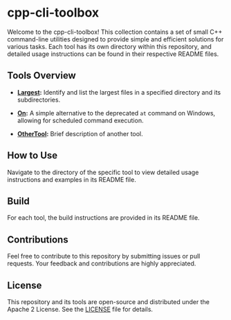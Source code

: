 # cpp-cli-toolbox

Welcome to the cpp-cli-toolbox! This collection contains a set of small C++ command-line utilities designed to provide simple and efficient solutions for various tasks. Each tool has its own directory within this repository, and detailed usage instructions can be found in their respective README files.

## Tools Overview

- **[Largest](largest/README.md):** Identify and list the largest files in a specified directory and its subdirectories.

- **[On](on/README.md):** A simple alternative to the deprecated `at` command on Windows, allowing for scheduled command execution.

- **[OtherTool](othertool/README.md):** Brief description of another tool.

## How to Use

Navigate to the directory of the specific tool to view detailed usage instructions and examples in its README file.

## Build

For each tool, the build instructions are provided in its README file.

## Contributions

Feel free to contribute to this repository by submitting issues or pull requests. Your feedback and contributions are highly appreciated.

## License

This repository and its tools are open-source and distributed under the Apache 2 License. See the [LICENSE](LICENSE) file for details.
